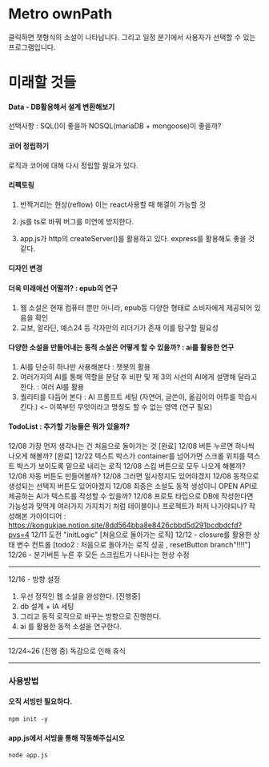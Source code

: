 # Metro ownPath

클릭하면 챗형식의 소설이 나타납니다.
그리고 일정 분기에서 사용자가 선택할 수 있는 프로그램입니다.

# 미래할 것들

#### Data - DB활용해서 설계 변환해보기

선택사항 : SQL()이 좋을까 NOSQL(mariaDB + mongoose)이 좋을까?

#### 코어 정립하기

로직과 코어에 대해 다시 정립할 필요가 있다.

#### 리펙토링

1. 반짝거리는 현상(reflow)
   이는 react사용할 때 해결이 가능할 것

2. js를 ts로 바꿔 버그를 미연에 방지한다.

3. app.js가 http의 createServer()를 활용하고 있다.
   express를 활용해도 좋을 것 같다.

#### 디자인 변경

#### 더욱 미래에선 어떨까? : epub의 연구

1. 웹 소설은 현재 컴퓨터 뿐만 아니라, epub등 다양한 형태로 소비자에게 제공되어 있음을 확인
2. 교보, 알라딘, 예스24 등 각자만의 리더기가 존재 이를 탐구할 필요성

#### 다양한 소설을 만들어내는 동적 소설은 어떻게 할 수 있을까? : ai를 활용한 연구

1. AI를 단순히 하나만 사용해본다 : 챗봇의 활용
2. 여러가지의 AI를 통해 역할을 분담 후 비판 및 제 3의 시선의 AI에게 설명해 달라고 한다. : 여러 AI를 활용
3. 퀄리티를 다듬어 본다 : AI 프롬프트 세팅 (자연어, 글쓴이, 옮김이의 어투를 학습시킨다.) <- 이쪽부턴 무엇이라고 명칭도 할 수 없는 영역 (연구 필요)

#### TodoList : 추가할 기능들은 뭐가 있을까?

12/08 가장 먼저 생각나는 건 처음으로 돌아가는 것 [완료]
12/08 버튼 누르면 하나씩 나오게 해볼까? [완료]
12/22 텍스트 박스가 container를 넘어가면 스크롤 위치를 택스트 박스가 보이도록 밑으로 내리는 로직
12/08 스킵 버튼으로 모두 나오게 해볼까?
12/08 자동 버튼도 만들어볼까?
12/08 그러면 일시정지도 있어야겠지
12/08 동적으로 생성되는 선택지 버튼도 있어야겠지
12/08 최종은 소설도 동적 생성이니 OPEN API로 제공하는 AI가 텍스트를 작성할 수 있을까?
12/08 프로토 타입으로 DB에 작성한다면 가능성과 맞먹게 여러가지 가지치기 처럼 테이블이나 프로젝트가 퍼저 나가야되나?
작성해본 가아이디어 : https://kongukjae.notion.site/8dd564bba8e8426cbbd5d291bcdbdcfd?pvs=4
12/11 도전 "initLogic" [처음으로 돌아가는 로직]
12/12 - closure를 활용한 상태 변수 컨트롤 [todo2 : 처음으로 돌아가는 로직 성공 , resetButton branch"!!!!"]
12/26 - 분기버튼 누른 후 모든 스크립트가 나타나는 현상 수정

---

12/16 - 방향 설정

1. 우선 정적인 웹 소설을 완성한다. [진행중]
2. db 설계 + IA 세팅
3. 그리고 동적 로직으로 바꾸는 방향으로 진행한다.
4. ai 를 활용한 동적 소설을 연구한다.

---

12/24~26 (진행 중)
독감으로 인해 휴식

---

### 사용방법

#### 오직 서빙만 필요하다.

```
npm init -y
```

#### app.js에서 서빙을 통해 작동해주십시오

```
node app.js
```

